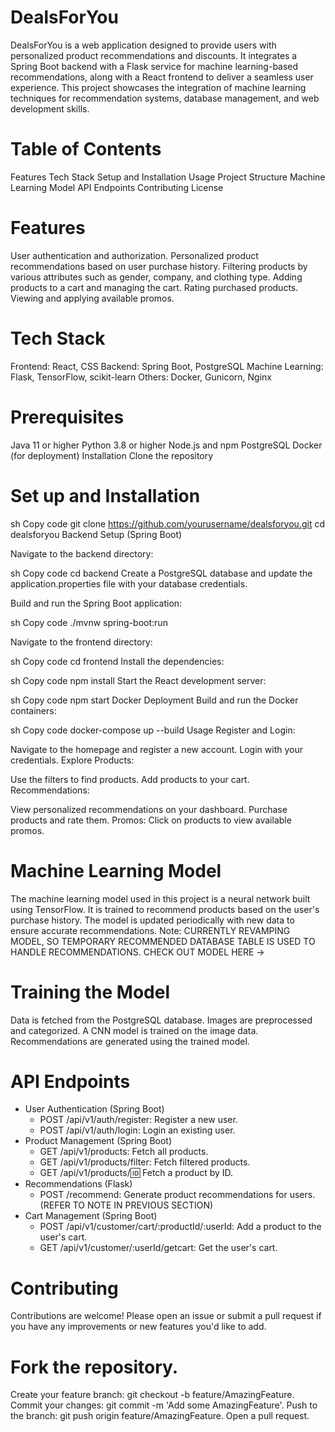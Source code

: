 # DealsForYou

DealsForYou is a web application designed to provide users with personalized product recommendations and discounts. It integrates a Spring Boot backend with a Flask service for machine learning-based recommendations, along with a React frontend to deliver a seamless user experience. This project showcases the integration of machine learning techniques for recommendation systems, database management, and web development skills.

# Table of Contents
Features
Tech Stack
Setup and Installation
Usage
Project Structure
Machine Learning Model
API Endpoints
Contributing
License

# Features
User authentication and authorization.
Personalized product recommendations based on user purchase history.
Filtering products by various attributes such as gender, company, and clothing type.
Adding products to a cart and managing the cart.
Rating purchased products.
Viewing and applying available promos.

# Tech Stack
Frontend: React, CSS
Backend: Spring Boot, PostgreSQL
Machine Learning: Flask, TensorFlow, scikit-learn
Others: Docker, Gunicorn, Nginx

# Prerequisites
Java 11 or higher
Python 3.8 or higher
Node.js and npm
PostgreSQL
Docker (for deployment)
Installation
Clone the repository

# Set up and Installation
sh
Copy code
git clone https://github.com/yourusername/dealsforyou.git
cd dealsforyou
Backend Setup (Spring Boot)

Navigate to the backend directory:

sh
Copy code
cd backend
Create a PostgreSQL database and update the application.properties file with your database credentials.

Build and run the Spring Boot application:

sh
Copy code
./mvnw spring-boot:run

Navigate to the frontend directory:

sh
Copy code
cd frontend
Install the dependencies:

sh
Copy code
npm install
Start the React development server:

sh
Copy code
npm start
Docker Deployment
Build and run the Docker containers:

sh
Copy code
docker-compose up --build
Usage
Register and Login:

Navigate to the homepage and register a new account.
Login with your credentials.
Explore Products:

Use the filters to find products.
Add products to your cart.
Recommendations:

View personalized recommendations on your dashboard.
Purchase products and rate them.
Promos:
Click on products to view available promos.


# Machine Learning Model
The machine learning model used in this project is a neural network built using TensorFlow. It is trained to recommend products based on the user's purchase history. The model is updated periodically with new data to ensure accurate recommendations. Note: CURRENTLY REVAMPING MODEL, SO TEMPORARY RECOMMENDED DATABASE TABLE IS USED TO HANDLE RECOMMENDATIONS. CHECK OUT MODEL HERE -> 

# Training the Model
Data is fetched from the PostgreSQL database.
Images are preprocessed and categorized.
A CNN model is trained on the image data.
Recommendations are generated using the trained model.
# API Endpoints
- User Authentication (Spring Boot)
  - POST /api/v1/auth/register: Register a new user.
  - POST /api/v1/auth/login: Login an existing user.
- Product Management (Spring Boot)
  - GET /api/v1/products: Fetch all products.
  - GET /api/v1/products/filter: Fetch filtered products.
  - GET /api/v1/products/:id: Fetch a product by ID.
- Recommendations (Flask)
  - POST /recommend: Generate product recommendations for users. (REFER TO NOTE IN PREVIOUS SECTION)
- Cart Management (Spring Boot)
  - POST /api/v1/customer/cart/:productId/:userId: Add a product to the user's cart.
  - GET /api/v1/customer/:userId/getcart: Get the user's cart.

# Contributing
Contributions are welcome! Please open an issue or submit a pull request if you have any improvements or new features you'd like to add.

# Fork the repository.
Create your feature branch: git checkout -b feature/AmazingFeature.
Commit your changes: git commit -m 'Add some AmazingFeature'.
Push to the branch: git push origin feature/AmazingFeature.
Open a pull request.

